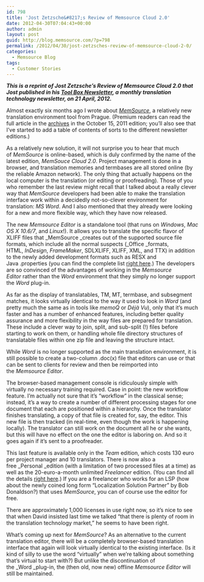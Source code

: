 ```yaml
---
id: 798
title: 'Jost Zetzsche&#8217;s Review of Memsource Cloud 2.0'
date: 2012-04-30T07:04:43+00:00
author: admin
layout: post
guid: http://blog.memsource.com/?p=798
permalink: /2012/04/30/jost-zetzsches-review-of-memsource-cloud-2-0/
categories:
  - Memsource Blog
tags:
  - Customer Stories
---
```

**_This is a reprint of Jost Zetzsche&#8217;s Review of Memsource Cloud 2.0 that Jost published in his <a href="http://www.internationalwriters.com/toolkit/" target="_blank">Tool Box Newsletter</a>, a monthly translation technology newsletter, on 21 April, 2012._**

Almost exactly six months ago I wrote about _<a href="http://www.memsource.com/" target="_blank" shape="rect">MemSource</a>_, a relatively new translation environment tool from Prague. (Premium readers can read the full article in the <a href="http://www.internationalwriters.com/toolkit/archives/archives.html" target="_blank" shape="rect">archives</a> in the October 15, 2011 edition; you&#8217;ll also see that I&#8217;ve started to add a table of contents of sorts to the different newsletter editions.)<!--more-->

As a relatively new solution, it will not surprise you to hear that much of _MemSource_ is online-based, which is duly confirmed by the name of the latest edition, _MemSouce Cloud 2.0_. Project management is done in a browser, and translation memories and termbases are all stored online (by the reliable Amazon network). The only thing that actually happens on the local computer is the translation (or editing or proofreading). Those of you who remember the last review might recall that I talked about a really clever way that _MemSource_ developers had been able to make the translation interface work within a decidedly not-so-clever environment for translation: _MS Word_. And I also mentioned that they already were looking for a new and more flexible way, which they have now released.

The new _Memsource Editor_ is a standalone tool (that runs on _Windows_, _Mac OS X 10.6/7_, and _Linux_!). It allows you to translate the specific flavor of XLIFF files that _MemSource _creates out of the supported source file formats, which include all the normal suspects (_Office _formats, HTML, _InDesign_, _FrameMaker_, SDLXLIFF, XLIFF, XML, and TTX) in addition to the newly added development formats such as RESX and Java .properties (you can find the complete list <a href="http://wiki.memsource.com/wiki/MemSource_Cloud_User_Manual#Supported_File_Formats" target="_blank" shape="rect">right here</a>.) The developers are so convinced of the advantages of working in the _Memsource Editor_ rather than the _Word_ environment that they simply no longer support the _Word_ plug-in.

As far as the display of translatables, TM, MT, termbase, and subsegment matches, it looks virtually identical to the way it used to look in _Word_ (and pretty much the same as in tools like _memoQ_ or _Déjà Vu_), only that it&#8217;s much faster and has a number of enhanced features, including better quality assurance and more flexibility in the way files are prepared for translation. These include a clever way to join, split, and sub-split (!) files before starting to work on them, or handling whole file directory structures of translatable files within one zip file and leaving the structure intact.

While _Word_ is no longer supported as the main translation environment, it is still possible to create a two-column .doc(x) file that editors can use or that can be sent to clients for review and then be reimported into the _Memsource Editor_.

The browser-based management console is ridiculously simple with virtually no necessary training required. Case in point: the new workflow feature. I&#8217;m actually not sure that it&#8217;s &#8220;workflow&#8221; in the classical sense; instead, it&#8217;s a way to create a number of different processing stages for one document that each are positioned within a hierarchy. Once the translator finishes translating, a copy of that file is created for, say, the editor. This new file is then tracked (in real-time, even though the work is happening locally). The translator can still work on the document all he or she wants, but this will have no effect on the one the editor is laboring on. And so it goes again if it&#8217;s sent to a proofreader.

This last feature is available only in the _Team_ edition, which costs 130 euro per project manager and 10 translators. There is now also a free _Personal _edition (with a limitation of two processed files at a time) as well as the 20-euro-a-month unlimited _Freelancer_ edition. (You can find all the details <a href="http://r20.rs6.net/tn.jsp?e=0019-8k-PI-aH8oX49DBAnRKuMy6YAGn582bIC2hWcmG4i1xSplFOF6zqVAttINwrHF0dFWacsX7F-5eGKN-tVL3QTwQ7b8Nj9de924EFao0glCdtTwlQj63i8RsEY8O9UP" target="_blank" shape="rect">right here</a>.) If you are a freelancer who works for an LSP (how about the newly coined long form &#8220;Localization Solution Partner&#8221; by Bob Donaldson?) that uses _MemSource_, you can of course use the editor for free.

There are approximately 1,000 licenses in use right now, so it&#8217;s nice to see that when David insisted last time we talked &#8220;that there is plenty of room in the translation technology market,&#8221; he seems to have been right.

What&#8217;s coming up next for _MemSource_? As an alternative to the current translation editor, there will be a completely browser-based translation interface that again will look virtually identical to the existing interface. (Is it kind of silly to use the word &#8220;virtually&#8221; when we&#8217;re talking about something that&#8217;s virtual to start with?) But unlike the discontinuation of the _Word _plug-in, the (then old, now new) offline _Memsource Editor_ will still be maintained.